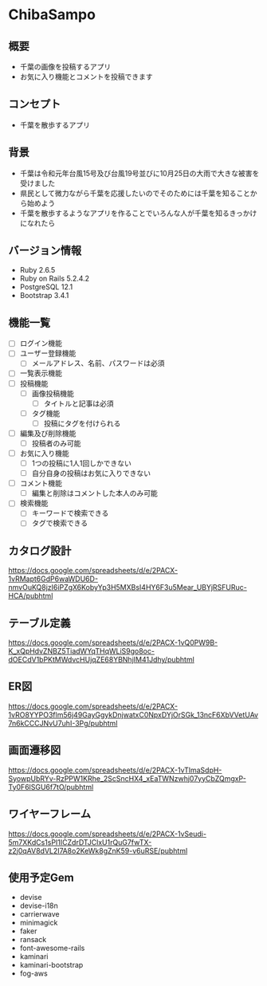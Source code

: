 # ChibaSampo

## 概要
- 千葉の画像を投稿するアプリ
- お気に入り機能とコメントを投稿できます

## コンセプト
- 千葉を散歩するアプリ

## 背景
- 千葉は令和元年台風15号及び台風19号並びに10月25日の大雨で大きな被害を受けました
- 県民として微力ながら千葉を応援したいのでそのためには千葉を知ることから始めよう
- 千葉を散歩するようなアプリを作ることでいろんな人が千葉を知るきっかけになれたら

## バージョン情報
- Ruby 2.6.5
- Ruby on Rails 5.2.4.2
- PostgreSQL 12.1
- Bootstrap 3.4.1

## 機能一覧
- [ ] ログイン機能
- [ ] ユーザー登録機能
  - [ ] メールアドレス、名前、パスワードは必須
- [ ] 一覧表示機能
- [ ] 投稿機能
  - [ ] 画像投稿機能
    - [ ] タイトルと記事は必須
  - [ ] タグ機能
    - [ ] 投稿にタグを付けられる
- [ ] 編集及び削除機能
  - [ ] 投稿者のみ可能
- [ ] お気に入り機能
  - [ ] 1つの投稿に1人1回しかできない
  - [ ] 自分自身の投稿はお気に入りできない
- [ ] コメント機能
  - [ ] 編集と削除はコメントした本人のみ可能
- [ ] 検索機能
  - [ ] キーワードで検索できる
  - [ ] タグで検索できる

## カタログ設計
https://docs.google.com/spreadsheets/d/e/2PACX-1vRMapt6GdP6waWDU6D-nmvOuKQ8jzI6iPZgX6KobyYp3H5MXBsI4HY6F3u5Mear_UBYjRSFURuc-HCA/pubhtml

## テーブル定義
https://docs.google.com/spreadsheets/d/e/2PACX-1vQ0PW9B-K_xQpHdvZNBZ5TiadWYqTHqWLiS9go8oc-dOECdV1bPKtMWdvcHUjqZE68YBNhjIM41Jdhy/pubhtml

## ER図
https://docs.google.com/spreadsheets/d/e/2PACX-1vRO8YYPO3flm56j49GayGgykDnjwatxC0NpxDYjOrSGk_13ncF6XbVVetUAv7n6kCCCJNvU7uhI-3Pg/pubhtml

## 画面遷移図
https://docs.google.com/spreadsheets/d/e/2PACX-1vTlmaSdpH-SyowpUbRYv-RzPPW1KRhe_2ScSncHX4_xEaTWNzwhj07yyCbZQmgxP-Ty0F6lSGU6f7tO/pubhtml

## ワイヤーフレーム
https://docs.google.com/spreadsheets/d/e/2PACX-1vSeudi-5m7XKdCs1sPI1ICZdrDTJClxU1rQuG7fwTX-z2j0qAV8dVL2I7A8o2KeWk8gZnK59-v6uRSE/pubhtml

## 使用予定Gem
- devise
- devise-i18n
- carrierwave
- minimagick
- faker
- ransack
- font-awesome-rails
- kaminari
- kaminari-bootstrap
- fog-aws
